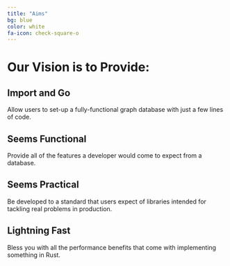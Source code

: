 ```yaml
---
title: "Aims"
bg: blue
color: white
fa-icon: check-square-o
---
```


# Our Vision is to Provide:

## **Import and Go**
Allow users to set-up a fully-functional graph database with just a few lines of code.
## **Seems Functional**
Provide all of the features a developer would come to expect from a database.
## **Seems Practical**
Be developed to a standard that users expect of libraries intended for tackling real problems in production.
## **Lightning Fast**
Bless you with all the performance benefits that come with implementing something in Rust.
